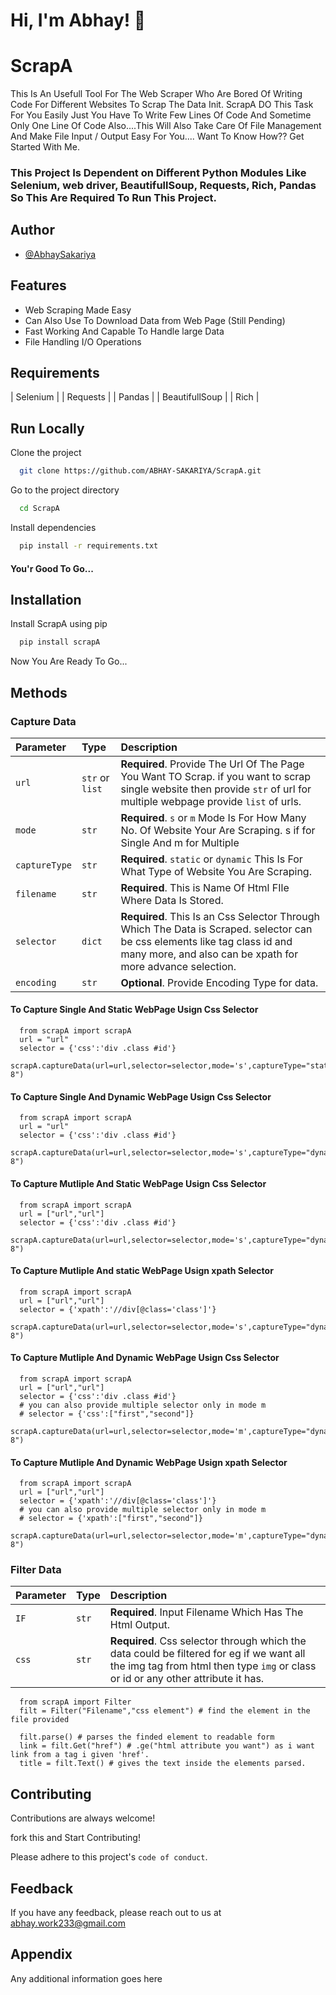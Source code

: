 
# Hi, I'm Abhay! 👋


# ScrapA

This Is An Usefull Tool For The Web Scraper Who Are Bored Of Writing Code For Different Websites To Scrap The Data Init.
ScrapA DO This Task For You Easily Just You Have To Write Few Lines Of Code And Sometime Only One Line Of Code Also....This Will Also Take Care Of File Management And Make File Input / Output Easy For You....
Want To Know How?? Get Started With Me.

### This Project Is Dependent on Different Python Modules Like Selenium, web driver, BeautifullSoup, Requests, Rich, Pandas So This Are Required To Run This Project.


## Author

- [@AbhaySakariya](https://www.github.com/abhaysakariya)


## Features

- Web Scraping Made Easy
- Can Also Use To Download Data from Web Page (Still Pending)
- Fast Working And Capable To Handle large Data
- File Handling I/O Operations

## Requirements

                                                              
| Selenium | 
| Requests | 
| Pandas | 
| BeautifullSoup |
| Rich |


## Run Locally

Clone the project

```bash
  git clone https://github.com/ABHAY-SAKARIYA/ScrapA.git
```

Go to the project directory

```bash
  cd ScrapA
```

Install dependencies

```bash
  pip install -r requirements.txt
```

#### You'r Good To Go...



## Installation

Install ScrapA using pip

```bash
  pip install scrapA
```
Now You Are Ready To Go...

## Methods

### Capture Data



| Parameter | Type     | Description                |
| :-------- | :------- | :------------------------- |
| `url` | `str` or `list` | **Required**. Provide The Url Of The Page You Want TO Scrap. if you want to scrap single website then provide `str` of url for multiple webpage provide `list` of urls. |
| `mode` | `str` | **Required**. `s` or `m` Mode Is For How Many No. Of Website Your Are Scraping. s if for Single And m for Multiple |
| `captureType` | `str` | **Required**. `static` or `dynamic` This Is For What Type of Website You Are Scraping.|
| `filename` | `str`| **Required**. This is Name Of Html FIle Where Data Is Stored. |
| `selector` | `dict`| **Required**. This Is an Css Selector Through Which The Data is Scraped. selector can be css elements like tag class id and many more, and also can be xpath for more advance selection. |
| `encoding` | `str`| **Optional**. Provide Encoding Type for data. |

#### To Capture Single And Static WebPage Usign Css Selector

```http
  from scrapA import scrapA
  url = "url"
  selector = {'css':'div .class #id'}
  scrapA.captureData(url=url,selector=selector,mode='s',captureType="static",filename="test",encoding="utf-8")
```
#### To Capture Single And Dynamic WebPage Usign Css Selector

```http
  from scrapA import scrapA
  url = "url"
  selector = {'css':'div .class #id'}
  scrapA.captureData(url=url,selector=selector,mode='s',captureType="dynamic",filename="test",encoding="utf-8")
```
#### To Capture Mutliple And Static WebPage Usign Css Selector

```http
  from scrapA import scrapA
  url = ["url","url"]
  selector = {'css':'div .class #id'}
  scrapA.captureData(url=url,selector=selector,mode='s',captureType="dynamic",filename="test",encoding="utf-8")
```
#### To Capture Mutliple And static WebPage Usign xpath Selector

```http
  from scrapA import scrapA
  url = ["url","url"]
  selector = {'xpath':'//div[@class='class']'}
  scrapA.captureData(url=url,selector=selector,mode='s',captureType="dynamic",filename="test",encoding="utf-8")
```

#### To Capture Mutliple And Dynamic WebPage Usign Css Selector

```http
  from scrapA import scrapA
  url = ["url","url"]
  selector = {'css':'div .class #id'}
  # you can also provide multiple selector only in mode m
  # selector = {'css':["first","second"]}
  scrapA.captureData(url=url,selector=selector,mode='m',captureType="dynamic",filename="test",encoding="utf-8")
```

#### To Capture Mutliple And Dynamic WebPage Usign xpath Selector

```http
  from scrapA import scrapA
  url = ["url","url"]
  selector = {'xpath':'//div[@class='class']'}
  # you can also provide multiple selector only in mode m
  # selector = {'xpath':["first","second"]}
  scrapA.captureData(url=url,selector=selector,mode='m',captureType="dynamic",filename="test",encoding="utf-8")
```

### Filter Data



| Parameter | Type     | Description                       |
| :-------- | :------- | :-------------------------------- |
| `IF`      | `str` | **Required**. Input Filename Which Has The Html Output. |
| `css`      | `str` | **Required**. Css selector through which the data could be filtered for eg if we want all the img tag from html then type `img` or class or id or any other attribute it has. |

```http
  from scrapA import Filter
  filt = Filter("Filename","css element") # find the element in the file provided
  
  filt.parse() # parses the finded element to readable form
  link = filt.Get("href") # .ge("html attribute you want") as i want link from a tag i given 'href'.
  title = filt.Text() # gives the text inside the elements parsed.
```
## Contributing

Contributions are always welcome!

fork this and Start Contributing!

Please adhere to this project's `code of conduct`.


## Feedback

If you have any feedback, please reach out to us at abhay.work233@gmail.com


## Appendix

Any additional information goes here

